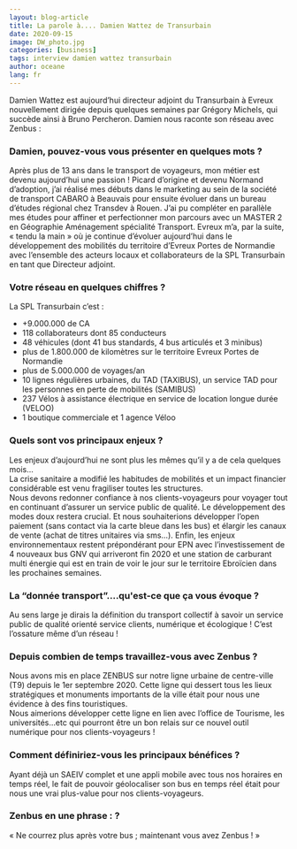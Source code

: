```yaml
---
layout: blog-article
title: La parole à.... Damien Wattez de Transurbain
date: 2020-09-15
image: DW_photo.jpg
categories: [business]
tags: interview damien wattez transurbain
author: oceane
lang: fr
---
```


Damien Wattez est aujourd’hui directeur adjoint du Transurbain à Evreux nouvellement dirigée depuis quelques semaines par Grégory Michels, qui succède ainsi à Bruno Percheron. Damien nous raconte son réseau avec Zenbus&nbsp;:

### Damien, pouvez-vous vous présenter en quelques mots&nbsp;?
Après plus de 13 ans dans le transport de voyageurs, mon métier est devenu aujourd’hui une passion&nbsp;! Picard d’origine et devenu Normand d’adoption, j’ai réalisé mes débuts dans le marketing au sein de la société de transport CABARO à Beauvais pour ensuite évoluer dans un bureau d’études régional chez Transdev à Rouen. J’ai pu compléter en parallèle mes études pour affiner et perfectionner mon parcours avec un MASTER 2 en Géographie Aménagement spécialité Transport. Evreux m’a, par la suite, « tendu la main » où je continue d’évoluer aujourd’hui dans le développement des mobilités du territoire d’Evreux Portes de Normandie avec l’ensemble des acteurs locaux et collaborateurs de la SPL Transurbain en tant que Directeur adjoint.
 
### Votre réseau en quelques chiffres&nbsp;?
La SPL Transurbain c’est&nbsp;:
- +9.000.000 de CA
- 118 collaborateurs dont 85 conducteurs
- 48 véhicules (dont 41 bus standards, 4 bus articulés et 3 minibus)
- plus de 1.800.000 de kilomètres sur le territoire Evreux Portes de Normandie
- plus de 5.000.000 de voyages/an
- 10 lignes régulières urbaines, du TAD (TAXIBUS), un service TAD pour les personnes en perte de mobilités (SAMIBUS)
- 237 Vélos à assistance électrique en service de location longue durée (VELOO)
- 1 boutique commerciale et 1 agence Véloo
 
### Quels sont vos principaux enjeux&nbsp;?
Les enjeux d’aujourd’hui ne sont plus les mêmes qu’il y a de cela quelques mois…<br>
La crise sanitaire a modifié les habitudes de mobilités et un impact financier considérable est venu fragiliser toutes les structures.<br>
Nous devons redonner confiance à nos clients-voyageurs pour voyager tout en continuant d’assurer un service public de qualité. Le développement des modes doux restera crucial. Et nous souhaiterions développer l’open paiement (sans contact via la carte bleue dans les bus) et élargir les canaux de vente (achat de titres unitaires via sms…). Enfin, les enjeux environnementaux restent prépondérant pour EPN avec l’investissement de 4 nouveaux bus GNV qui arriveront fin 2020 et une station de carburant multi énergie qui est en train de voir le jour sur le territoire Ebroïcien dans les prochaines semaines.
 
### La “donnée transport”….qu'est-ce que ça vous évoque&nbsp;?
Au sens large je dirais la définition du transport collectif à savoir un service public de qualité orienté service clients, numérique et écologique&nbsp;! C’est l’ossature même d’un réseau&nbsp;!
 
### Depuis combien de temps travaillez-vous avec Zenbus&nbsp;?
Nous avons mis en place ZENBUS sur notre ligne urbaine de centre-ville (T9) depuis le 1er septembre 2020. Cette ligne qui dessert tous les lieux stratégiques et monuments importants de la ville était pour nous une évidence à des fins touristiques.<br>
Nous aimerions développer cette ligne en lien avec l’office de Tourisme, les universités…etc qui pourront être un bon relais sur ce nouvel outil numérique pour nos clients-voyageurs&nbsp;!
 
### Comment définiriez-vous les principaux bénéfices&nbsp;?
Ayant déjà un SAEIV complet et une appli mobile avec tous nos horaires en temps réel, le fait de pouvoir géolocaliser son bus en temps réel était pour nous une vrai plus-value pour nos clients-voyageurs. 
 
### Zenbus en une phrase&nbsp;:&nbsp;?
« Ne courrez plus après votre bus ; maintenant vous avez Zenbus&nbsp;! » 
